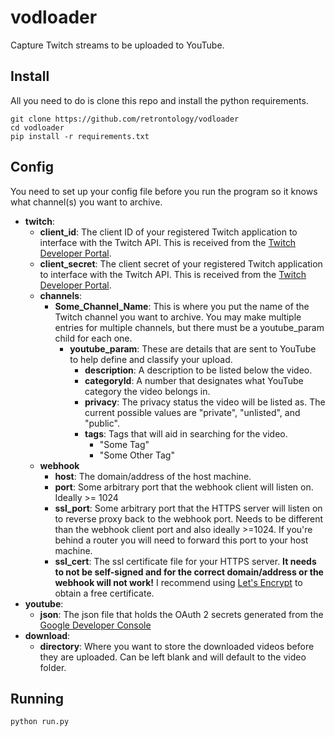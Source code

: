 # vodloader
Capture Twitch streams to be uploaded to YouTube.


## Install
All you need to do is clone this repo and install the python requirements.
```
git clone https://github.com/retrontology/vodloader
cd vodloader
pip install -r requirements.txt
```

## Config
You need to set up your config file before you run the program so it knows what channel(s) you want to archive.

* **twitch**:
  * **client_id**: The client ID of your registered Twitch application to interface with the Twitch API. This is received from the [Twitch Developer Portal](https://dev.twitch.tv/console/apps).
  * **client_secret**: The client secret of your registered Twitch application to interface with the Twitch API. This is received from the [Twitch Developer Portal](https://dev.twitch.tv/console/apps).
  * **channels**:
    * **Some_Channel_Name**: This is where you put the name of the Twitch channel you want to archive. You may make multiple entries for multiple channels, but there must be a youtube_param child for each one.
      * **youtube_param**: These are details that are sent to YouTube to help define and classify your upload.
        * **description**: A description to be listed below the video.
        * **categoryId**: A number that designates what YouTube category the video belongs in.
        * **privacy**: The privacy status the video will be listed as. The current possible values are "private", "unlisted", and "public".
        * **tags**: Tags that will aid in searching for the video.
          * "Some Tag"
          * "Some Other Tag"
   * **webhook**
     * **host**: The domain/address of the host machine.
     * **port**: Some arbitrary port that the webhook client will listen on. Ideally >= 1024
     * **ssl_port**: Some arbitrary port that the HTTPS server will listen on to reverse proxy back to the webhook port. Needs to be different than the webhook client port and also ideally >=1024. If you're behind a router you will need to forward this port to your host machine.
     * **ssl_cert**: The ssl certificate file for your HTTPS server. **It needs to not be self-signed and for the correct domain/address or the webhook will not work!** I recommend using [Let's Encrypt](https://letsencrypt.org/) to obtain a free certificate.
* **youtube**:
  * **json**: The json file that holds the OAuth 2 secrets generated from the [Google Developer Console](https://console.cloud.google.com/apis/credentials)
* **download**:
  * **directory**: Where you want to store the downloaded videos before they are uploaded. Can be left blank and will default to the video folder.


## Running
```python run.py```
